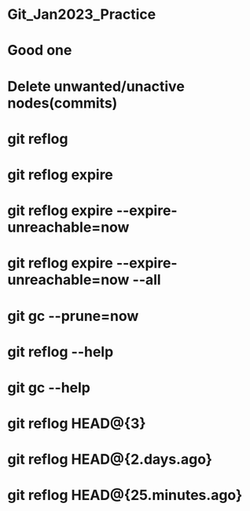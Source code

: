 # Git_Jan2023_Practice

# Good one

# Delete unwanted/unactive nodes(commits)
# git reflog
# git reflog expire
# git reflog expire --expire-unreachable=now
# git reflog expire --expire-unreachable=now --all
# git gc --prune=now
# git reflog --help
# git gc --help
# git reflog HEAD@{3}
# git reflog HEAD@{2.days.ago}
# git reflog HEAD@{25.minutes.ago}
